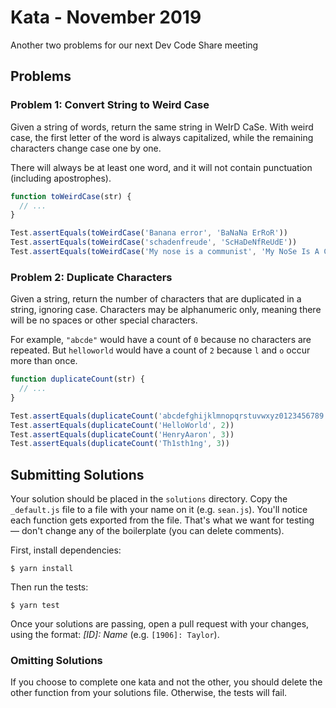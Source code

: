 # Kata - November 2019

Another two problems for our next Dev Code Share meeting

## Problems

### Problem 1: Convert String to Weird Case

Given a string of words, return the same string in WeIrD CaSe. With weird case, the first letter of the word is always capitalized, while the remaining characters change case one by one.

There will always be at least one word, and it will not contain punctuation (including apostrophes).

```js
function toWeirdCase(str) {
  // ...
}

Test.assertEquals(toWeirdCase('Banana error', 'BaNaNa ErRoR'))
Test.assertEquals(toWeirdCase('schadenfreude', 'ScHaDeNfReUdE'))
Test.assertEquals(toWeirdCase('My nose is a communist', 'My NoSe Is A CoMmUnIsT'))
```

### Problem 2: Duplicate Characters

Given a string, return the number of characters that are duplicated in a string, ignoring case. Characters may be alphanumeric only, meaning there will be no spaces or other special characters.

For example, `"abcde"` would have a count of `0` because no characters are repeated. But `helloworld` would have a count of `2` because `l` and `o` occur more than once.

```js
function duplicateCount(str) {
  // ...
}

Test.assertEquals(duplicateCount('abcdefghijklmnopqrstuvwxyz0123456789', 0))
Test.assertEquals(duplicateCount('HelloWorld', 2))
Test.assertEquals(duplicateCount('HenryAaron', 3))
Test.assertEquals(duplicateCount('Th1sth1ng', 3))
```

## Submitting Solutions

Your solution should be placed in the `solutions` directory. Copy the `_default.js` file to a file with your name on it (e.g. `sean.js`). You'll notice each function gets exported from the file. That's what we want for testing — don't change any of the boilerplate (you can delete comments).

First, install dependencies:

    $ yarn install

Then run the tests:

    $ yarn test

Once your solutions are passing, open a pull request with your changes, using the format: _[ID]: Name_ (e.g. `[1906]: Taylor`).

### Omitting Solutions

If you choose to complete one kata and not the other, you should delete the other function from your solutions file. Otherwise, the tests will fail.
